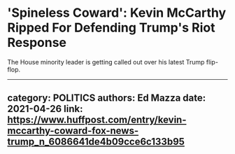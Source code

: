 # 'Spineless Coward': Kevin McCarthy Ripped For Defending Trump's Riot Response

The House minority leader is getting called out over his latest Trump flip-flop.

---
category: POLITICS
authors: Ed Mazza
date: 2021-04-26
link: https://www.huffpost.com/entry/kevin-mccarthy-coward-fox-news-trump_n_6086641de4b09cce6c133b95
---
